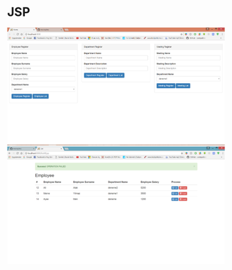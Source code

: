 # JSP

<img src="https://github.com/merveylmz/ScreenShots/blob/master/Web/hibernate.22.7.17.png" width="580"> 
<img src="https://github.com/merveylmz/ScreenShots/blob/master/Web/hibernate.23.07.17.png" width="580"> 
